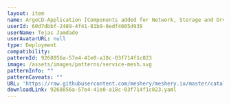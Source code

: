 ```yaml
---
layout: item
name: ArgoCD-Application [Components added for Network, Storage and Orchestration]
userId: 60d7dbbf-2489-4f41-81b9-8edf4605d939
userName: Tejas Jamdade
userAvatarURL: null
type: Deployment
compatibility: 
patternId: 9268856a-57e4-41e0-a18c-03f714f1c023
image: /assets/images/patterns/service-mesh.svg
patternInfo: ""
patternCaveats: ""
URL: 'https://raw.githubusercontent.com/meshery/meshery.io/master/catalog/9268856a-57e4-41e0-a18c-03f714f1c023.yaml'
downloadLink: 9268856a-57e4-41e0-a18c-03f714f1c023.yaml
---
```

